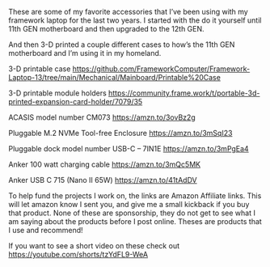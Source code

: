 These are some of my favorite accessories that I’ve been using with my framework laptop for the last two years.
I started with the do it yourself until 11th GEN motherboard and then upgraded to the 12th GEN.

And then 3-D printed a couple different cases to how’s the 11th GEN motherboard and I’m using it in my homeland.

3-D printable case
https://github.com/FrameworkComputer/Framework-Laptop-13/tree/main/Mechanical/Mainboard/Printable%20Case 

3-D printable module holders
https://community.frame.work/t/portable-3d-printed-expansion-card-holder/7079/35 

ACASIS model number CM073 
https://amzn.to/3ovBz2g

Pluggable M.2 NVMe Tool-free Enclosure
https://amzn.to/3mSqI23 

Pluggable dock model number USB-C – 7IN1E 
https://amzn.to/3mPgEa4

Anker 100 watt charging cable
https://amzn.to/3mQc5MK

Anker USB C 715 (Nano II 65W)
https://amzn.to/41tAdDV

To help fund the projects I work on, the links are Amazon Affiliate links. 
This will let amazon know I sent you, and give me a small kickback if you buy that product. 
None of these are sponsorship, they do not get to see what I am saying about the products before I post online. 
Theses are products that I use and recommend!

If you want to see a short video on these check out https://youtube.com/shorts/tzYdFL9-WeA

